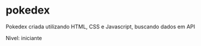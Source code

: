 # pokedex
Pokedex criada utilizando HTML, CSS e Javascript, buscando dados em API

Nivel: iniciante

